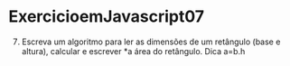# ExercicioemJavascript07
7) Escreva um algoritmo para ler as dimensões de um retângulo (base e altura), calcular e escrever *a área do retângulo. Dica a=b.h
